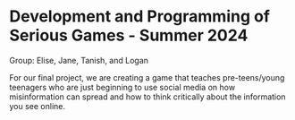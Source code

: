 # Development and Programming of Serious Games - Summer 2024
Group: Elise, Jane, Tanish, and Logan 

For our final project, we are creating a game that teaches pre-teens/young teenagers who are just beginning to use social media on how misinformation can spread and how to think critically about the information you see online. 
